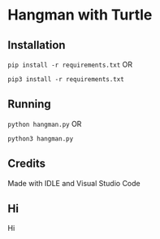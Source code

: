 # Hangman with Turtle

## Installation

`pip install -r requirements.txt` OR

`pip3 install -r requirements.txt`

## Running

`python hangman.py` OR

`python3 hangman.py`

## Credits

Made with IDLE and Visual Studio Code

## Hi

Hi